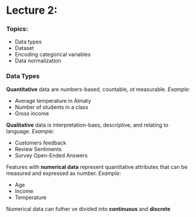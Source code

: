 <h1>Lecture 2:</h1>

<h3>Topics:</h3>
<ul>
  <li>Data types</li>
  <li>Dataset</li>
  <li>Encoding categorical variables</li>
  <li>Data normalization</li>
</ul>



<h3>Data Types</h3>
<b>Quantitative</b> data are numbers-based, countable, ot measurable.
<i>Example:</i>
<ul>
  <li>Average temperature in Almaty</li>
  <li>Number of students in a class</li>
  <li>Gross income</li>
</ul>
<b>Qualitative</b> data is interpretation-baes, descriptive, and relating to language.
<i>Example:</i>
<ul>
  <li>Customers feedback</li>
  <li>Review Sentiments</li>
  <li>Survey Open-Ended Answers</li>
</ul>
Features with <b>numerical data</b> represent quantitative attributes that can be measured and expressed as number.
<i>Example:</i>
<ul>
  <li>Age</li>
  <li>Income</li>
  <li>Temperature</li>
</ul>
Numerical data can futher ve divided into <b>continuous</b> and <b>discrete</b>


